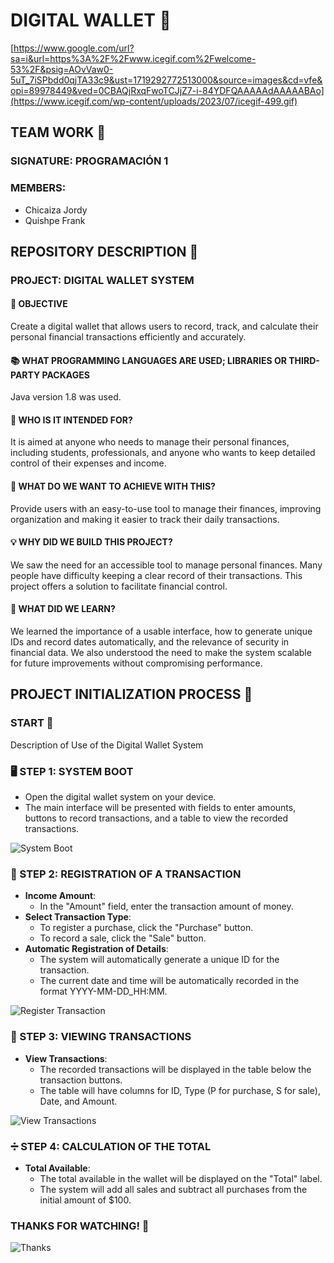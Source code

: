 # DIGITAL WALLET 🚀
[https://www.google.com/url?sa=i&url=https%3A%2F%2Fwww.icegif.com%2Fwelcome-53%2F&psig=AOvVaw0-5uT_7iSPbdd0qjTA33c9&ust=1719292772513000&source=images&cd=vfe&opi=89978449&ved=0CBAQjRxqFwoTCJjZ7-i-84YDFQAAAAAdAAAAABAo](https://www.icegif.com/wp-content/uploads/2023/07/icegif-499.gif)

## TEAM WORK 🤝

### SIGNATURE: PROGRAMACIÓN 1

### MEMBERS:
- Chicaiza Jordy
- Quishpe Frank

## REPOSITORY DESCRIPTION 📂

### PROJECT: DIGITAL WALLET SYSTEM

#### 🎯 OBJECTIVE
Create a digital wallet that allows users to record, track, and calculate their personal financial transactions efficiently and accurately.

#### 📚 WHAT PROGRAMMING LANGUAGES ARE USED; LIBRARIES OR THIRD-PARTY PACKAGES
Java version 1.8 was used.

#### 👥 WHO IS IT INTENDED FOR?
It is aimed at anyone who needs to manage their personal finances, including students, professionals, and anyone who wants to keep detailed control of their expenses and income.

#### 🎯 WHAT DO WE WANT TO ACHIEVE WITH THIS?
Provide users with an easy-to-use tool to manage their finances, improving organization and making it easier to track their daily transactions.

#### 💡 WHY DID WE BUILD THIS PROJECT?
We saw the need for an accessible tool to manage personal finances. Many people have difficulty keeping a clear record of their transactions. This project offers a solution to facilitate financial control.

#### 📘 WHAT DID WE LEARN?
We learned the importance of a usable interface, how to generate unique IDs and record dates automatically, and the relevance of security in financial data. We also understood the need to make the system scalable for future improvements without compromising performance.

## PROJECT INITIALIZATION PROCESS 🚀

### START 🔧
Description of Use of the Digital Wallet System

### 🖥️ STEP 1: SYSTEM BOOT
- Open the digital wallet system on your device.
- The main interface will be presented with fields to enter amounts, buttons to record transactions, and a table to view the recorded transactions.

![System Boot](https://media.giphy.com/media/26Ff7a4seF2DoMC4w/giphy.gif)

### 📝 STEP 2: REGISTRATION OF A TRANSACTION
- **Income Amount**:
  - In the "Amount" field, enter the transaction amount of money.
- **Select Transaction Type**:
  - To register a purchase, click the "Purchase" button.
  - To record a sale, click the "Sale" button.
- **Automatic Registration of Details**:
  - The system will automatically generate a unique ID for the transaction.
  - The current date and time will be automatically recorded in the format YYYY-MM-DD_HH:MM.

![Register Transaction](https://media.giphy.com/media/3o7aCP1Xl9M7GNxgM4/giphy.gif)

### 👀 STEP 3: VIEWING TRANSACTIONS
- **View Transactions**:
  - The recorded transactions will be displayed in the table below the transaction buttons.
  - The table will have columns for ID, Type (P for purchase, S for sale), Date, and Amount.

![View Transactions](https://media.giphy.com/media/l4EoTHj3nt4SHPEnK/giphy.gif)

### ➗ STEP 4: CALCULATION OF THE TOTAL
- **Total Available**:
  - The total available in the wallet will be displayed on the "Total" label.
  - The system will add all sales and subtract all purchases from the initial amount of $100.

### THANKS FOR WATCHING! 🙌

![Thanks](https://media.giphy.com/media/3o7abpbP92M3dFFmqk/giphy.gif)

